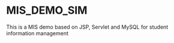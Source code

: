 # MIS_DEMO_SIM
This is a MIS demo based on JSP, Servlet and MySQL for student information management 
